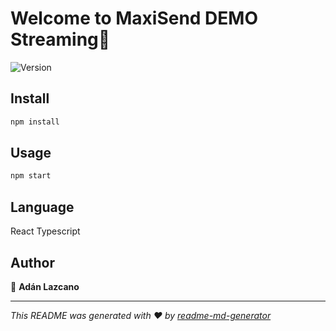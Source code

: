 # Welcome to MaxiSend DEMO Streaming👋
![Version](https://img.shields.io/badge/version-0.0.0-blue.svg?cacheSeconds=2592000)


## Install

```sh
npm install
```

## Usage

```sh
npm start
```
## Language

React Typescript

## Author

👤 **Adán Lazcano**



***
_This README was generated with ❤️ by [readme-md-generator](https://github.com/kefranabg/readme-md-generator)_
